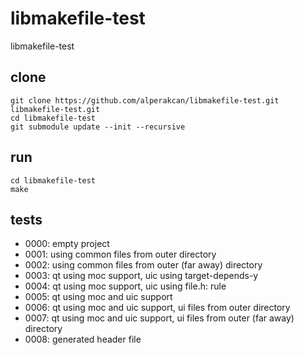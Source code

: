 # libmakefile-test

libmakefile-test

## clone

    git clone https://github.com/alperakcan/libmakefile-test.git libmakefile-test.git
    cd libmakefile-test
    git submodule update --init --recursive

## run

    cd libmakefile-test
    make

## tests

- 0000: empty project
- 0001: using common files from outer directory
- 0002: using common files from outer (far away) directory
- 0003: qt using moc support, uic using target-depends-y
- 0004: qt using moc support, uic using file.h: rule
- 0005: qt using moc and uic support
- 0006: qt using moc and uic support, ui files from outer directory
- 0007: qt using moc and uic support, ui files from outer (far away) directory
- 0008: generated header file
